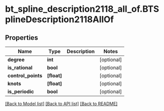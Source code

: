# bt_spline_description2118_all_of.BTSplineDescription2118AllOf

## Properties
Name | Type | Description | Notes
------------ | ------------- | ------------- | -------------
**degree** | **int** |  | [optional] 
**is_rational** | **bool** |  | [optional] 
**control_points** | **[float]** |  | [optional] 
**knots** | **[float]** |  | [optional] 
**is_periodic** | **bool** |  | [optional] 

[[Back to Model list]](../README.md#documentation-for-models) [[Back to API list]](../README.md#documentation-for-api-endpoints) [[Back to README]](../README.md)


